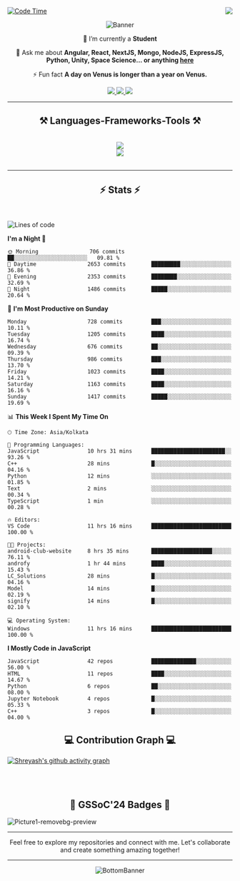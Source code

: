 <div>
 
<img align="right" src="https://visitor-badge.laobi.icu/badge?page_id=shreyash3087.shreyash3087" />

 [![Code Time](https://wakatime.com/badge/user/cd5f70df-e644-46f4-a03b-e1ce78615131.svg)](https://wakatime.com/@cd5f70df-e644-46f4-a03b-e1ce78615131)
 
</div>


<div align="center">
 
![Banner](https://github.com/user-attachments/assets/fe33d289-b057-4d85-ad76-3103802aa9e1)

</div>


<div align="center">
 
 🔭 I’m currently a **Student** 

💬 Ask me about **Angular, React, NextJS, Mongo, NodeJS, ExpressJS, Python, Unity, Space Science... or anything [here](https://github.com/shreyash3087/shreyash3087/issues)**

⚡ Fun fact **A day on Venus is longer than a year on Venus.**

</div>
 
<div align="center"> 
  <a href="mailto:shreyash3087@gmail.com">
    <img src="https://img.shields.io/badge/Gmail-333333?style=for-the-badge&logo=gmail&logoColor=red" />
  </a>
  <a href="https://www.linkedin.com/in/shreyash-srivastava-1a1161280" target="_blank">
    <img src="https://img.shields.io/badge/LinkedIn-0077B5?style=for-the-badge&logo=linkedin&logoColor=white" target="_blank" />
  </a>
  <a href="https://github.com/shreyash3087" target="_blank">
     <img src="https://img.shields.io/badge/Github-FF5722?style=for-the-badge&logo=github&logoColor=white" target="_blank" />
  </a>
</div>
<hr/>
 
<h2 align="center">⚒️ Languages-Frameworks-Tools ⚒️</h2>
<br/>
<div align="center">
    <img src="https://skillicons.dev/icons?i=react,bootstrap,html,css,vscode,github,figma,cpp,vercel,netlify" /><br>
    <img src="https://skillicons.dev/icons?i=tailwind,git,nodejs,python,javascript,typescript,express,firebase,mongodb,nextjs,unity,azure,blender" /><br>
</div>

<br/>
<hr/>

<h2 align="center">⚡ Stats ⚡</h2>

<br>
<div>
 
 
<!--START_SECTION:waka-->
![Lines of code](https://img.shields.io/badge/From%20Hello%20World%20I%27ve%20Written-5.2%20million%20lines%20of%20code-blue)

**I'm a Night 🦉** 

```text
🌞 Morning                706 commits         ██░░░░░░░░░░░░░░░░░░░░░░░   09.81 % 
🌆 Daytime                2653 commits        █████████░░░░░░░░░░░░░░░░   36.86 % 
🌃 Evening                2353 commits        ████████░░░░░░░░░░░░░░░░░   32.69 % 
🌙 Night                  1486 commits        █████░░░░░░░░░░░░░░░░░░░░   20.64 % 
```
📅 **I'm Most Productive on Sunday** 

```text
Monday                   728 commits         ███░░░░░░░░░░░░░░░░░░░░░░   10.11 % 
Tuesday                  1205 commits        ████░░░░░░░░░░░░░░░░░░░░░   16.74 % 
Wednesday                676 commits         ██░░░░░░░░░░░░░░░░░░░░░░░   09.39 % 
Thursday                 986 commits         ███░░░░░░░░░░░░░░░░░░░░░░   13.70 % 
Friday                   1023 commits        ████░░░░░░░░░░░░░░░░░░░░░   14.21 % 
Saturday                 1163 commits        ████░░░░░░░░░░░░░░░░░░░░░   16.16 % 
Sunday                   1417 commits        █████░░░░░░░░░░░░░░░░░░░░   19.69 % 
```


📊 **This Week I Spent My Time On** 

```text
🕑︎ Time Zone: Asia/Kolkata

💬 Programming Languages: 
JavaScript               10 hrs 31 mins      ███████████████████████░░   93.26 % 
C++                      28 mins             █░░░░░░░░░░░░░░░░░░░░░░░░   04.16 % 
Python                   12 mins             ░░░░░░░░░░░░░░░░░░░░░░░░░   01.85 % 
Text                     2 mins              ░░░░░░░░░░░░░░░░░░░░░░░░░   00.34 % 
TypeScript               1 min               ░░░░░░░░░░░░░░░░░░░░░░░░░   00.28 % 

🔥 Editors: 
VS Code                  11 hrs 16 mins      █████████████████████████   100.00 % 

🐱‍💻 Projects: 
android-club-website     8 hrs 35 mins       ███████████████████░░░░░░   76.11 % 
androfy                  1 hr 44 mins        ████░░░░░░░░░░░░░░░░░░░░░   15.43 % 
LC_Solutions             28 mins             █░░░░░░░░░░░░░░░░░░░░░░░░   04.16 % 
Model                    14 mins             █░░░░░░░░░░░░░░░░░░░░░░░░   02.19 % 
signify                  14 mins             █░░░░░░░░░░░░░░░░░░░░░░░░   02.10 % 

💻 Operating System: 
Windows                  11 hrs 16 mins      █████████████████████████   100.00 % 
```

**I Mostly Code in JavaScript** 

```text
JavaScript               42 repos            ██████████████░░░░░░░░░░░   56.00 % 
HTML                     11 repos            ████░░░░░░░░░░░░░░░░░░░░░   14.67 % 
Python                   6 repos             ██░░░░░░░░░░░░░░░░░░░░░░░   08.00 % 
Jupyter Notebook         4 repos             █░░░░░░░░░░░░░░░░░░░░░░░░   05.33 % 
C++                      3 repos             █░░░░░░░░░░░░░░░░░░░░░░░░   04.00 % 
```




<!--END_SECTION:waka-->

</div>

<div>
  <div align="center" ><h2 align="center">💻 Contribution Graph 💻</h2></div>
 
  [![Shreyash's github activity graph](https://github-readme-activity-graph.vercel.app/graph?username=shreyash3087&hide_border=true&theme=github)](https://github.com/ashutosh00710/github-readme-activity-graph)
 
</div>

<br/><br/>

<h2 align="center">🔰 GSSoC'24 Badges 🔰</h2>

![Picture1-removebg-preview](https://github.com/user-attachments/assets/4ece96a5-043a-44df-b51b-40738d3603ff)

<div align="center"> 
  <hr/>
  Feel free to explore my repositories and connect with me. Let's collaborate and create something amazing together!
  <hr/>
</div>

<div align="center">
 
![BottomBanner](https://github.com/user-attachments/assets/7afe064f-9b9f-401d-bec1-35c8625bb3dc)

</div>

